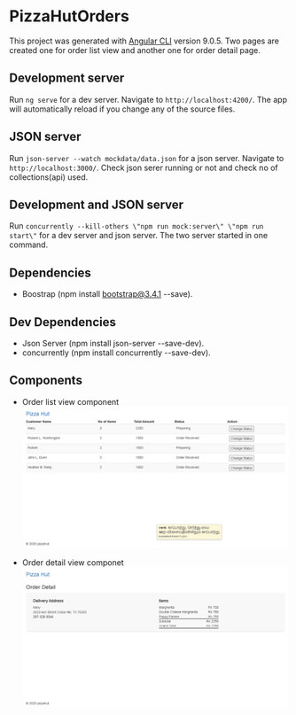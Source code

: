 # PizzaHutOrders

This project was generated with [Angular CLI](https://github.com/angular/angular-cli) version 9.0.5.
Two pages are created one for order list view and another one for order detail page.

## Development server

Run `ng serve` for a dev server. Navigate to `http://localhost:4200/`. The app will automatically reload if you change any of the source files.

## JSON server

Run `json-server --watch mockdata/data.json` for a json server. Navigate to `http://localhost:3000/`. Check json serer running or not and check no of collections(api) used. 

## Development and JSON server

Run `concurrently --kill-others \"npm run mock:server\" \"npm run start\"` for a dev server and json server. The two server started in one command.

## Dependencies

 - Boostrap (npm install bootstrap@3.4.1 --save).

## Dev Dependencies

 - Json Server (npm install json-server --save-dev).
 - concurrently (npm install concurrently --save-dev).

## Components

 - Order list view component
    <img src="./order_list_view.png">

 - Order detail view componet
    <img src="./order_detail_view.png">
 

